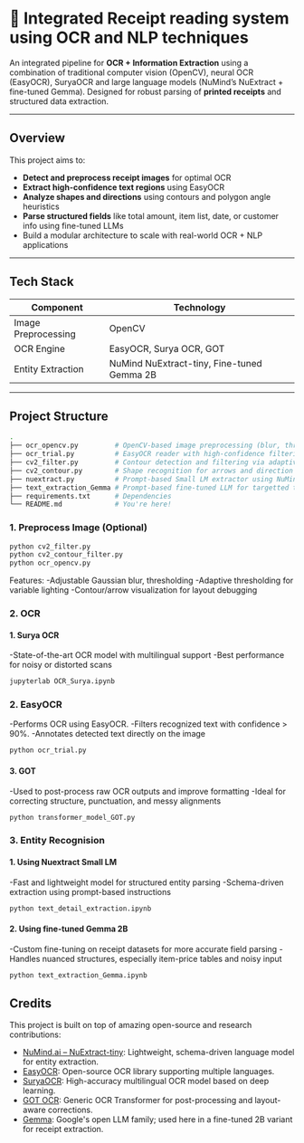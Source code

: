# 🧾 Integrated Receipt reading system using OCR and NLP techniques

An integrated pipeline for **OCR + Information Extraction** using a combination of traditional computer vision (OpenCV), neural OCR (EasyOCR), SuryaOCR and large language models (NuMind’s NuExtract + fine-tuned Gemma). Designed for robust parsing of **printed receipts** and structured data extraction.

---

## Overview

This project aims to:

- **Detect and preprocess receipt images** for optimal OCR
- **Extract high-confidence text regions** using EasyOCR
- **Analyze shapes and directions** using contours and polygon angle heuristics
- **Parse structured fields** like total amount, item list, date, or customer info using fine-tuned LLMs
- Build a modular architecture to scale with real-world OCR + NLP applications

---

## Tech Stack

| Component | Technology |
|----------|-------------|
| Image Preprocessing | OpenCV |
| OCR Engine | EasyOCR, Surya OCR, GOT
| Entity Extraction | NuMind NuExtract-tiny, Fine-tuned Gemma  2B |

---

## Project Structure

```bash
.
├── ocr_opencv.py         # OpenCV-based image preprocessing (blur, threshold, etc.)
├── ocr_trial.py          # EasyOCR reader with high-confidence filtering and overlay
├── cv2_filter.py         # Contour detection and filtering via adaptive thresholding
├── cv2_contour.py        # Shape recognition for arrows and direction inference
├── nuextract.py          # Prompt-based Small LM extractor using NuMind NuExtract
├── text_extraction_Gemma # Prompt-based fine-tuned LLM for targetted test extraction 
├── requirements.txt      # Dependencies
└── README.md             # You're here!
```
### 1. Preprocess Image (Optional)

```bash
python cv2_filter.py
python cv2_contour_filter.py
python ocr_opencv.py

```
Features:
-Adjustable Gaussian blur, thresholding
-Adaptive thresholding for variable lighting
-Contour/arrow visualization for layout debugging

### 2. OCR
#### 1. Surya OCR
-State-of-the-art OCR model with multilingual support
-Best performance for noisy or distorted scans

```bash
jupyterlab OCR_Surya.ipynb
```

### 2. EasyOCR
-Performs OCR using EasyOCR.
-Filters recognized text with confidence > 90%.
-Annotates detected text directly on the image

```bash
python ocr_trial.py
```

#### 3. GOT
-Used to post-process raw OCR outputs and improve formatting
-Ideal for correcting structure, punctuation, and messy alignments
```bash
python transformer_model_GOT.py
```

### 3. Entity Recognision
#### 1. Using Nuextract Small LM
-Fast and lightweight model for structured entity parsing
-Schema-driven extraction using prompt-based instructions

```bash
python text_detail_extraction.ipynb
```
#### 2. Using fine-tuned Gemma 2B
-Custom fine-tuning on receipt datasets for more accurate field parsing
-Handles nuanced structures, especially item-price tables and noisy input
```bash
python text_extraction_Gemma.ipynb
```

## Credits

This project is built on top of amazing open-source and research contributions:

- [NuMind.ai – NuExtract-tiny](https://numind.ai): Lightweight, schema-driven language model for entity extraction.
- [EasyOCR](https://github.com/JaidedAI/EasyOCR): Open-source OCR library supporting multiple languages.
- [SuryaOCR](https://github.com/rohitguptacs/SuryaOCR): High-accuracy multilingual OCR model based on deep learning.
- [GOT OCR](https://huggingface.co/guillaume-be/GOT-ocr): Generic OCR Transformer for post-processing and layout-aware corrections.
- [Gemma](https://ai.google.dev/gemma): Google's open LLM family; used here in a fine-tuned 2B variant for receipt extraction.

